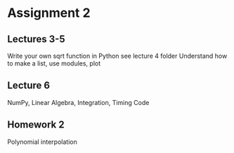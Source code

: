 Assignment 2
=======

## Lectures 3-5

Write your own sqrt function in Python see lecture 4 folder
Understand how to make a list, use modules, plot

## Lecture 6

NumPy, Linear Algebra, Integration, Timing Code

## Homework 2

Polynomial interpolation
